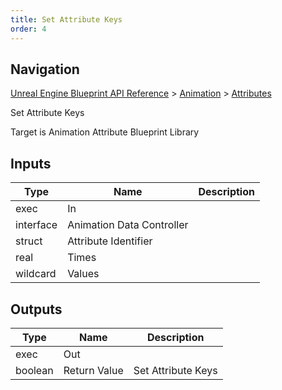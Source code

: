 ```yaml
---
title: Set Attribute Keys
order: 4
---
```

## Navigation

[Unreal Engine Blueprint API Reference](https://dev.epicgames.com/documentation/en-us/unreal-engine/BlueprintAPI) > [Animation](https://dev.epicgames.com/documentation/en-us/unreal-engine/BlueprintAPI/Animation) > [Attributes](https://dev.epicgames.com/documentation/en-us/unreal-engine/BlueprintAPI/Animation/Attributes)

Set Attribute Keys

Target is Animation Attribute Blueprint Library

## Inputs

| Type | Name | Description |
| --- | --- | --- |
| exec | In |  |
| interface | Animation Data Controller |  |
| struct | Attribute Identifier |  |
| real | Times |  |
| wildcard | Values |  |

## Outputs

| Type | Name | Description |
| --- | --- | --- |
| exec | Out |  |
| boolean | Return Value | Set Attribute Keys |
